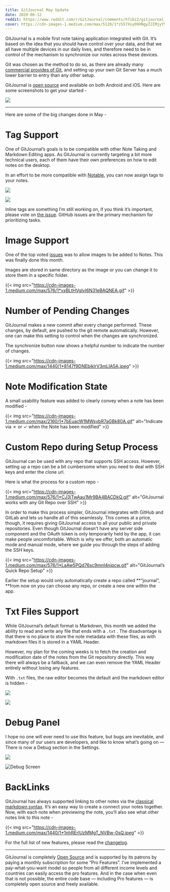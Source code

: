```yaml
---
title: GitJournal May Update
date: 2020-06-12
reddit: https://www.reddit.com/r/GitJournal/comments/h7ibi2/gitjournal_may_update/
cover: https://cdn-images-1.medium.com/max/5120/1*zS57XsyO9XNgyZJIMjyYSg.jpeg
---
```


GitJournal is a mobile first note taking application integrated with Git. It’s based on the idea that you should have control over your data, and that we all have multiple devices in our daily lives, and therefore need to be in control of the mechanism to synchronize our notes across these devices.

Git was chosen as the method to do so, as there are already many [commercial provides of Git](https://github.com/GitJournal/GitJournal/blob/master/docs/git_hosts.md), and setting up your own Git Server has a much lower barrier to entry than any other setup.

GitJournal is [open source](https://github.com/GitJournal/GitJournal) and available on both Android and iOS. Here are some screenshots to get your started -

![](https://cdn-images-1.medium.com/max/5120/1*zS57XsyO9XNgyZJIMjyYSg.jpeg)

---

Here are some of the big changes done in May -

# Tag Support

One of GitJournal’s goals is to be compatible with other Note Taking and Markdown Editing apps. As GitJournal is currently targeting a bit more technical users, each of them have their own preferences on how to edit notes on the desktop.

In an effort to be more compatible with [Notable](https://notable.md/), you can now assign tags to your notes.

![](https://cdn-images-1.medium.com/max/1434/1*UrcDEA8QIofrK8S3OUOi-A.jpeg)

![](https://cdn-images-1.medium.com/max/1434/1*HOb5u3rJuDAkr7OK4g1G5Q.jpeg)

Inline tags are something I’m still working on, if you think it’s important, please vote on [the issue](https://github.com/GitJournal/GitJournal/issues/44). GitHub issues are the primary mechanism for prioritizing tasks.

# Image Support

One of the top voted [issues](https://github.com/GitJournal/GitJournal/issues/10) was to allow images to be added to Notes. This was finally done this month.

Images are stored in same directory as the image or you can change it to store them in a specific folder.

{{< img src="https://cdn-images-1.medium.com/max/576/1*vxBLtHVgIvI6N31eBAQNEA.gif" >}}

# Number of Pending Changes

GitJournal makes a new commit after every change performed. These changes, by default, are pushed to the git remote automatically. However, one can make this setting to control when the changes are synchronized.

The synchronize button now shows a helpful number to indicate the number of changes.

{{< img src="https://cdn-images-1.medium.com/max/1440/1*8147f9DNEbiklrV3mLIA5A.jpeg" >}}

# Note Modification State

A small usability feature was added to clearly convey when a note has been modified -

{{< img src="https://cdn-images-1.medium.com/max/2160/1*7bEuacW1MWsybR7aGBk80A.gif" alt="Indicate via ✗ or ✓ when the Note has been modified" >}}

# Custom Repo during Setup Process

GitJournal can be used with any repo that supports SSH access. However, setting up a repo can be a bit cumbersome when you need to deal with SSH keys and enter the clone url.

Here is what the process for a custom repo -

{{< img src="https://cdn-images-1.medium.com/max/576/1*CJ3jTwAau1Mr9BA4BACDkQ.gif" alt="GitJournal works with any Git Repo over SSH" >}}

In order to make this process simpler, GitJournal integrates with GitHub and GitLab and lets us handle all of this seamlessly. This comes at a price, though, it requires giving GitJournal access to all your public and private repositories. Even though GitJournal doesn’t have any server side component and the OAuth token is only temporarily held by the app, it can make people uncomfortable. Which is why we offer, both an automatic mode and manual mode, where we guide you through the steps of adding the SSH keys.

{{< img src="https://cdn-images-1.medium.com/max/576/1*LaAw5PQd76xc9mnI4njpcw.gif" alt="GitJournal’s Quick Repo Setup" >}}

Earlier the setup would only automatically create a repo called **“journal”, **from now on you can choose any repo, or create a new one within the app.

# Txt Files Support

While GitJournal’s default format is Markdown, this month we added the ability to read and write any file that ends with a `.txt` . The disadvantage is that there is no place to store the note metadata with these files, as with markdown files it is stored in a YAML Header.

However, my plan for the coming weeks is to fetch the creation and modification date of the notes from the Git repository directly. This way there will always be a fallback, and we can even remove the YAML Header entirely without losing any features.

With `.txt` files, the raw editor becomes the default and the markdown editor is hidden -

![](https://cdn-images-1.medium.com/max/1440/1*gJQ3qRgS0nSG_NlMBR-Z_Q.jpeg)

![](https://cdn-images-1.medium.com/max/1440/1*wVAdNBn0VezDAqgvJn8hEA.jpeg)

# Debug Panel

I hope no one will ever need to use this feature, but bugs are inevitable, and since many of our users are developers, and like to know what’s going on — There is now a Debug section in the Settings.

![](https://cdn-images-1.medium.com/max/1440/1*uEW8snpCsYwMkXmu5ndXvA.jpeg)

![Debug Screen](https://cdn-images-1.medium.com/max/1440/1*5tkoY9VJDPgfuope0-bR1w.jpeg)

# BackLinks

GitJournal has always supported linking to other notes via the [classical markdown syntax](https://www.markdownguide.org/basic-syntax/#links). It’s an easy way to create a connect your notes together. Now, with each note when previewing the note, you’ll also see what other notes link to this note -

{{< img src="https://cdn-images-1.medium.com/max/1440/1*1nhRErlUzMMgT_NVBw-0sQ.jpeg" >}}

For the full list of new features, please read the [changelog](https://github.com/GitJournal/GitJournal/blob/master/CHANGELOG.md).

---

GitJournal is completely [Open Source](https://github.com/GitJournal/GitJournal) and is supported by its patrons by paying a monthly subscription for some “Pro Features”. I’ve implemented a pay-what-you-want model so people from all different income levels and countries can easily access the pro features. And in the case when even that is not possible, the entire code base — including Pro features — is completely open source and freely available.
